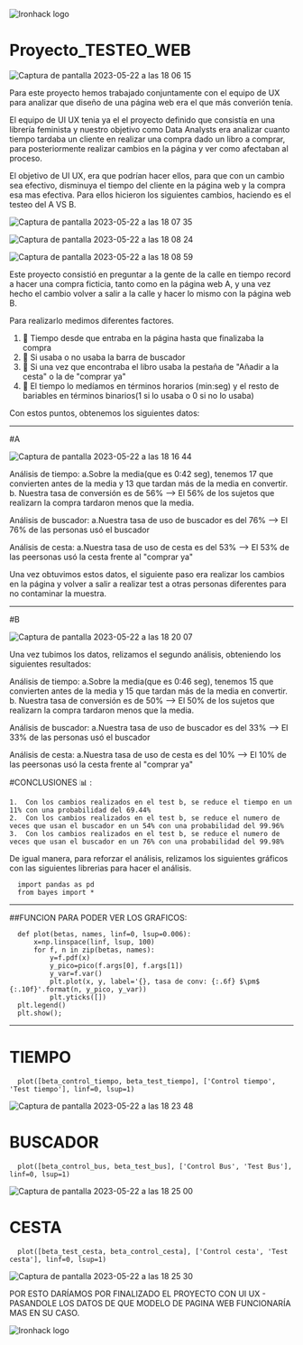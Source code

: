 ![Ironhack logo](https://i.imgur.com/1QgrNNw.png)


# Proyecto_TESTEO_WEB


![Captura de pantalla 2023-05-22 a las 18 06 15](https://github.com/Ironhack-Data-Madrid-Abril-2023/6.3-lab_two_sample_hypothesis_test/assets/125477881/061f1799-9a84-469e-b30c-04014e6e7c44)



Para este proyecto hemos trabajado conjuntamente con el equipo de UX para analizar que diseño de una página web era el que más converión tenía.

El equipo de UI UX tenia ya el el proyecto definido que consistía en una librería feminista y nuestro objetivo como Data Analysts era analizar cuanto tiempo tardaba un cliente en realizar una compra dado un libro a comprar, para posteriormente realizar cambios en la página y ver como afectaban al proceso.

El objetivo de UI UX, era que podrían hacer ellos, para que con un cambio sea efectivo, disminuya el tiempo del cliente en la página web y la compra esa mas efectiva. 
Para ellos hicieron los siguientes cambios, haciendo es el testeo del A VS B. 

![Captura de pantalla 2023-05-22 a las 18 07 35](https://github.com/Ironhack-Data-Madrid-Abril-2023/6.3-lab_two_sample_hypothesis_test/assets/125477881/4ffc155d-3be0-4705-bf71-29d41152fcd2)


![Captura de pantalla 2023-05-22 a las 18 08 24](https://github.com/Ironhack-Data-Madrid-Abril-2023/6.3-lab_two_sample_hypothesis_test/assets/125477881/450a325a-28bc-4aad-ab1c-13c7239d5066)


![Captura de pantalla 2023-05-22 a las 18 08 59](https://github.com/Ironhack-Data-Madrid-Abril-2023/6.3-lab_two_sample_hypothesis_test/assets/125477881/32f21d1a-a09e-4479-b1aa-f8caa31c3d3d)


Este proyecto consistió en preguntar a la gente de la calle en tiempo record a hacer una compra ficticia, tanto como en la página web A, y una vez hecho el cambio volver a salir a la calle y hacer lo mismo con la página web B. 


Para realizarlo medimos diferentes factores.

  1.  :crystal_ball: Tiempo desde que entraba en la página hasta que finalizaba la compra
  2.  :crystal_ball: Si usaba o no usaba la barra de buscador
  3.  :crystal_ball: Si una vez que encontraba el libro usaba la pestaña de "Añadir a la cesta" o la de "comprar ya"
  4.  :crystal_ball: El tiempo lo medíamos en términos horarios (min:seg) y el resto de bariables en términos binarios(1 si lo usaba o 0 si no lo usaba)



Con estos puntos, obtenemos los siguientes datos:

******************************************

#A

![Captura de pantalla 2023-05-22 a las 18 16 44](https://github.com/Ironhack-Data-Madrid-Abril-2023/6.3-lab_two_sample_hypothesis_test/assets/125477881/712f9cb5-85b1-4355-8833-2c8ce803a0cd)


Análisis de tiempo: a.Sobre la media(que es 0:42 seg), tenemos 17 que convierten antes de la media y 13 que tardan más de la media en convertir. b. Nuestra tasa de conversión es de 56% --> El 56% de los sujetos que realizarn la compra tardaron menos que la media.

Análisis de buscador: a.Nuestra tasa de uso de buscador es del 76% --> El 76% de las personas usó el buscador

Análisis de cesta: a.Nuestra tasa de uso de cesta es del 53% --> El 53% de las peersonas usó la cesta frente al "comprar ya"

Una vez obtuvimos estos datos, el siguiente paso era realizar los cambios en la página y volver a salir a realizar test a otras personas diferentes para no contaminar la muestra.

******************************************

#B

![Captura de pantalla 2023-05-22 a las 18 20 07](https://github.com/Ironhack-Data-Madrid-Abril-2023/6.3-lab_two_sample_hypothesis_test/assets/125477881/c3fb1591-3288-4d75-8d68-468c5dcce602)

Una vez tubimos los datos, relizamos el segundo análisis, obteniendo los siguientes resultados:

Análisis de tiempo: a.Sobre la media(que es 0:46 seg), tenemos 15 que convierten antes de la media y 15 que tardan más de la media en convertir. b. Nuestra tasa de conversión es de 50% --> El 50% de los sujetos que realizarn la compra tardaron menos que la media.

Análisis de buscador: a.Nuestra tasa de uso de buscador es del 33% --> El 33% de las personas usó el buscador

Análisis de cesta: a.Nuestra tasa de uso de cesta es del 10% --> El 10% de las peersonas usó la cesta frente al "comprar ya"



#CONCLUSIONES  :bar_chart:  :



    1.  Con los cambios realizados en el test b, se reduce el tiempo en un 11% con una probabilidad del 69.44%
    2.  Con los cambios realizados en el test b, se reduce el numero de veces que usan el buscador en un 54% con una probabilidad del 99.96%
    3.  Con los cambios realizados en el test b, se reduce el numero de veces que usan el buscador en un 76% con una probabilidad del 99.98%
    
    
    
    
De igual manera, para reforzar el análisis, relizamos los siguientes gráficos con las siguientes librerias para hacer el análisis. 

      import pandas as pd
      from bayes import *

*******************************************************************
##FUNCION PARA PODER VER LOS GRAFICOS:


      def plot(betas, names, linf=0, lsup=0.006):
          x=np.linspace(linf, lsup, 100)
          for f, n in zip(betas, names):
              y=f.pdf(x)
              y_pico=pico(f.args[0], f.args[1])
              y_var=f.var()
              plt.plot(x, y, label='{}, tasa de conv: {:.6f} $\pm$ {:.10f}'.format(n, y_pico, y_var))
              plt.yticks([])
      plt.legend()
      plt.show();

**********************************************************************

# TIEMPO

      plot([beta_control_tiempo, beta_test_tiempo], ['Control tiempo', 'Test tiempo'], linf=0, lsup=1)

![Captura de pantalla 2023-05-22 a las 18 23 48](https://github.com/Ironhack-Data-Madrid-Abril-2023/6.3-lab_two_sample_hypothesis_test/assets/125477881/c73bea4b-7835-4b6d-8f95-e926f4f351e3)

# BUSCADOR

      plot([beta_control_bus, beta_test_bus], ['Control Bus', 'Test Bus'], linf=0, lsup=1)

![Captura de pantalla 2023-05-22 a las 18 25 00](https://github.com/Ironhack-Data-Madrid-Abril-2023/6.3-lab_two_sample_hypothesis_test/assets/125477881/263ca20c-d31c-4996-9c1b-777a814ab134)


# CESTA


      plot([beta_test_cesta, beta_control_cesta], ['Control cesta', 'Test cesta'], linf=0, lsup=1)

![Captura de pantalla 2023-05-22 a las 18 25 30](https://github.com/Ironhack-Data-Madrid-Abril-2023/6.3-lab_two_sample_hypothesis_test/assets/125477881/8d2ea5f0-4046-4910-ac70-7dc95e81fd1f)



POR ESTO DARÍAMOS POR FINALIZADO EL PROYECTO CON UI UX - PASANDOLE LOS DATOS DE QUE MODELO DE PAGINA WEB FUNCIONARÍA MAS EN SU CASO. 

![Ironhack logo](https://i.imgur.com/1QgrNNw.png)
